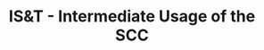 ---
title: IS&T -  Intermediate Usage of the SCC
category:
tag: 
- IS&amp;T
- news
excerpt: This tutorial will provide some more advanced techniques and common strategies used for interacting with the Shared Computing Cluster and its resources. The topics discussed during the tutorial include customizing your environment, parallel computing on the SCC, jobs monitoring (CPU and memory usage), profiling programs for performance optimization, and general optimization strategies.

link: http://www.bu.edu/tech/about/training/classroom/rcs-tutorials/#SCC_ADVANCED
--- 